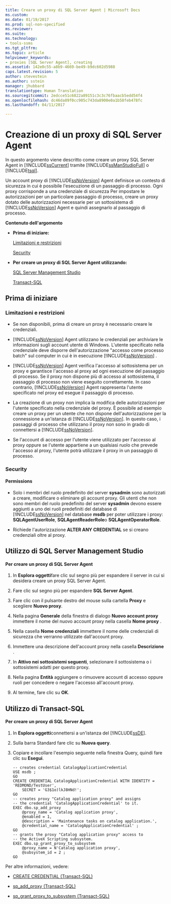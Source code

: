 ```yaml
---
title: Creare un proxy di SQL Server Agent | Microsoft Docs
ms.custom: 
ms.date: 01/19/2017
ms.prod: sql-non-specified
ms.reviewer: 
ms.suite: 
ms.technology:
- tools-ssms
ms.tgt_pltfrm: 
ms.topic: article
helpviewer_keywords:
- proxies [SQL Server Agent], creating
ms.assetid: 142e0c55-a8b9-4669-be49-b9dc602d5988
caps.latest.revision: 5
author: stevestein
ms.author: sstein
manager: jhubbard
translationtype: Human Translation
ms.sourcegitcommit: 2edcce51c6822a89151c3c3c76fbaacb5edd54f4
ms.openlocfilehash: dc46da89f0cc905c743da8900e0a1b58feb478fc
ms.lasthandoff: 04/11/2017

---
```

# <a name="create-a-sql-server-agent-proxy"></a>Creazione di un proxy di SQL Server Agent
In questo argomento viene descritto come creare un proxy SQL Server Agent in [!INCLUDE[ssCurrent](../../includes/sscurrent_md.md)] tramite [!INCLUDE[ssManStudioFull](../../includes/ssmanstudiofull_md.md)] o [!INCLUDE[tsql](../../includes/tsql_md.md)].  
  
Un account proxy di [!INCLUDE[ssNoVersion](../../includes/ssnoversion_md.md)] Agent definisce un contesto di sicurezza in cui è possibile l'esecuzione di un passaggio di processo. Ogni proxy corrisponde a una credenziale di sicurezza Per impostare le autorizzazioni per un particolare passaggio di processo, creare un proxy dotato delle autorizzazioni necessarie per un sottosistema di [!INCLUDE[ssNoVersion](../../includes/ssnoversion_md.md)] Agent e quindi assegnarlo al passaggio di processo.  
  
**Contenuto dell'argomento**  
  
-   **Prima di iniziare:**  
  
    [Limitazioni e restrizioni](#Restrictions)  
  
    [Security](#Security)  
  
-   **Per creare un proxy di SQL Server Agent utilizzando:**  
  
    [SQL Server Management Studio](#SSMSProcedure)  
  
    [Transact-SQL](#TsqlProcedure)  
  
## <a name="BeforeYouBegin"></a>Prima di iniziare  
  
### <a name="Restrictions"></a>Limitazioni e restrizioni  
  
-   Se non disponibili, prima di creare un proxy è necessario creare le credenziali.  
  
-   [!INCLUDE[ssNoVersion](../../includes/ssnoversion_md.md)] Agent utilizzano le credenziali per archiviare le informazioni sugli account utente di Windows. L'utente specificato nella credenziale deve disporre dell'autorizzazione "accesso come processo batch" sul computer in cui è in esecuzione [!INCLUDE[ssNoVersion](../../includes/ssnoversion_md.md)] .  
  
-   [!INCLUDE[ssNoVersion](../../includes/ssnoversion_md.md)] Agent verifica l'accesso al sottosistema per un proxy e garantisce l'accesso al proxy ad ogni esecuzione del passaggio di processo. Se il proxy non dispone più di accesso al sottosistema, il passaggio di processo non viene eseguito correttamente. In caso contrario, [!INCLUDE[ssNoVersion](../../includes/ssnoversion_md.md)] Agent rappresenta l'utente specificato nel proxy ed esegue il passaggio di processo.  
  
-   La creazione di un proxy non implica la modifica delle autorizzazioni per l'utente specificato nella credenziale del proxy. È possibile ad esempio creare un proxy per un utente che non dispone dell'autorizzazione per la connessione a un'istanza di [!INCLUDE[ssNoVersion](../../includes/ssnoversion_md.md)]. In questo caso, i passaggi di processo che utilizzano il proxy non sono in grado di connettersi a [!INCLUDE[ssNoVersion](../../includes/ssnoversion_md.md)].  
  
-   Se l'account di accesso per l'utente viene utilizzato per l'accesso al proxy oppure se l'utente appartiene a un qualsiasi ruolo che prevede l'accesso al proxy, l'utente potrà utilizzare il proxy in un passaggio di processo.  
  
### <a name="Security"></a>Security  
  
#### <a name="Permissions"></a>Permissions  
  
-   Solo i membri del ruolo predefinito del server **sysadmin** sono autorizzati a creare, modificare o eliminare gli account proxy. Gli utenti che non sono membri del ruolo predefinito del server **sysadmin** devono essere aggiunti a uno dei ruoli predefiniti del database di [!INCLUDE[ssNoVersion](../../includes/ssnoversion_md.md)] nel database **msdb** per poter utilizzare i proxy: **SQLAgentUserRole**, **SQLAgentReaderRole**o **SQLAgentOperatorRole**.  
  
-   Richiede l'autorizzazione **ALTER ANY CREDENTIAL** se si creano credenziali oltre al proxy.  
  
## <a name="SSMSProcedure"></a>Utilizzo di SQL Server Management Studio  
  
#### <a name="to-create-a-sql-server-agent-proxy"></a>Per creare un proxy di SQL Server Agent  
  
1.  In **Esplora oggetti**fare clic sul segno più per espandere il server in cui si desidera creare un proxy SQL Server Agent.  
  
2.  Fare clic sul segno più per espandere **SQL Server Agent**.  
  
3.  Fare clic con il pulsante destro del mouse sulla cartella **Proxy** e scegliere **Nuovo proxy**.  
  
4.  Nella pagina **Generale** della finestra di dialogo **Nuovo account proxy** immettere il nome del nuovo account proxy nella casella **Nome proxy** .  
  
5.  Nella casella **Nome credenziali** immettere il nome delle credenziali di sicurezza che verranno utilizzate dall'account proxy.  
  
6.  Immettere una descrizione dell'account proxy nella casella **Descrizione** .  
  
7.  In **Attivo nei sottosistemi seguenti**, selezionare il sottosistema o i sottosistemi adatti per questo proxy.  
  
8.  Nella pagina **Entità** aggiungere o rimuovere account di accesso oppure ruoli per concedere o negare l'accesso all'account proxy.  
  
9. Al termine, fare clic su **OK**.  
  
## <a name="TsqlProcedure"></a>Utilizzo di Transact-SQL  
  
#### <a name="to-create-a-sql-server-agent-proxy"></a>Per creare un proxy di SQL Server Agent  
  
1.  In **Esplora oggetti**connettersi a un'istanza del [!INCLUDE[ssDE](../../includes/ssde_md.md)].  
  
2.  Sulla barra Standard fare clic su **Nuova query**.  
  
3.  Copiare e incollare l'esempio seguente nella finestra Query, quindi fare clic su **Esegui**.  
  
    ```  
    -- creates credential CatalogApplicationCredential  
    USE msdb ;  
    GO  
    CREATE CREDENTIAL CatalogApplicationCredential WITH IDENTITY = 'REDMOND/TestUser',   
        SECRET = 'G3$1o)lkJ8HNd!';  
    GO  
    -- creates proxy "Catalog application proxy" and assigns
    -- the credential 'CatalogApplicationCredential' to it.  
    EXEC dbo.sp_add_proxy  
        @proxy_name = 'Catalog application proxy',  
        @enabled = 1,  
        @description = 'Maintenance tasks on catalog application.',  
        @credential_name = 'CatalogApplicationCredential' ;  
    GO  
    -- grants the proxy "Catalog application proxy" access to 
    -- the ActiveX Scripting subsystem.  
    EXEC dbo.sp_grant_proxy_to_subsystem  
        @proxy_name = N'Catalog application proxy',  
        @subsystem_id = 2 ;  
    GO  
    ```  
  
Per altre informazioni, vedere:  
  
-   [CREATE CREDENTIAL (Transact-SQL)](http://msdn.microsoft.com/en-us/d5e9ae69-41d9-4e46-b13d-404b88a32d9d)  
  
-   [sp_add_proxy (Transact-SQL)](http://msdn.microsoft.com/en-us/cb59df37-f103-439b-bec1-2871fb669a8b)  
  
-   [sp_grant_proxy_to_subsystem (Transact-SQL)](http://msdn.microsoft.com/en-us/866aaa27-a1e0-453a-9b1b-af39431ad9c2)  
  

